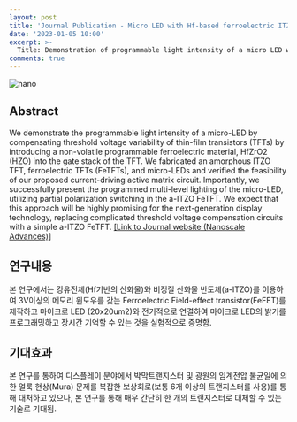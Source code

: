 ```yaml
---
layout: post
title: 'Journal Publication - Micro LED with Hf-based ferroelectric ITZO TFT for display applications'
date: '2023-01-05 10:00'
excerpt: >-
  Title: Demonstration of programmable light intensity of a micro LED with a Hf-based ferroelectric ITZO TFT for Mura-free displays
comments: true
---
```

![nano](https://user-images.githubusercontent.com/32427749/211222463-c6bbafd7-1cd2-4ca1-904e-cbf3e747557b.png)


## Abstract
We demonstrate the programmable light intensity of a micro-LED by compensating threshold voltage variability of thin-film transistors (TFTs) by introducing a non-volatile programmable ferroelectric material, HfZrO2 (HZO) into the gate stack of the TFT. We fabricated an amorphous ITZO TFT, ferroelectric TFTs (FeTFTs), and micro-LEDs and verified the feasibility of our proposed current-driving active matrix circuit. Importantly, we successfully present the programmed multi-level lighting of the micro-LED, utilizing partial polarization switching in the a-ITZO FeTFT. We expect that this approach will be highly promising for the next-generation display technology, replacing complicated threshold voltage compensation circuits with a simple a-ITZO FeTFT.
[[Link to Journal website (Nanoscale Advances)]](https://pubs.rsc.org/en/Content/ArticleLanding/2023/NA/D2NA00713D)


## 연구내용
본 연구에서는 강유전체(Hf기반의 산화물)와 비정질 산화물 반도체(a-ITZO)를 이용하여 3V이상의 메모리 윈도우를 갖는 Ferroelectric Field-effect transistor(FeFET)를 제작하고 마이크로 LED (20x20um2)와 전기적으로 연결하여 마이크로 LED의 밝기를 프로그래밍하고 장시간 기억할 수 있는 것을 실험적으로 증명함.

## 기대효과
본 연구를 통하여 디스플레이 분야에서 박막트랜지스터 및 광원의 임계전압 불균일에 의한 얼룩 현상(Mura) 문제를 복잡한 보상회로(보통 6개 이상의 트랜지스터를 사용)를 통해 대처하고 있으나, 본 연구를 통해 매우 간단히 한 개의 트랜지스터로 대체할 수 있는 기술로 기대됨. 


